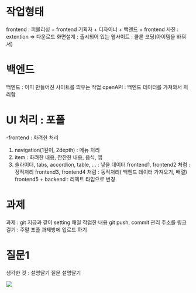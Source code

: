 # 작업형태
frontend : 퍼블리싱 + frontend
기획자 + 디자이너 + 백엔드 + frontend
사진 : extention => 다운로드
화면설계 : 출시되어 있는 웹사이트 : 클론 코딩(아이템을 바꿔서)

# 백엔드
백엔드 : 이미 만들어진 사이트를 띄우는 작업
openAPI : 백엔드 데이터를 가져와서 처리함

# UI 처리 : 포폴
-frontend : 화려한 처리
1. navigation(1깊이, 2depth) : 메뉴 처리
2. item : 화려한  내용, 잔잔한 내용, 음식, 앱
3. 슬라이더, tabs, accordion, table, ... : 넣을 데이터
frontend1, frontend2 처럼 : 정적처리
frontend3, frontend4 처럼 : 동적처리( 백엔드 데이터 가져오기, 배열)
frontend5 + backend : 리엑트 타입으로 변경

# 과제
과제 : git 지금과 같이 setting
매일 작업한 내용 git push, commit 관리
주소를 링크 걸기 : 주말 포폴 과제방에 업로드 하기

# 질문1
생각한 것 : 설명달기
질문 설명달기

<img src="캡쳐이미지">
<a href="포폴링크" >